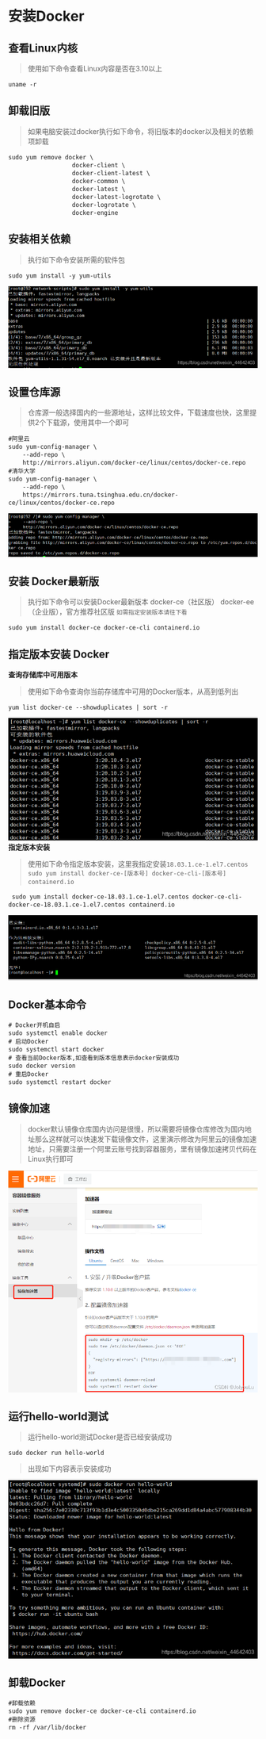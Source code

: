 ﻿# 安装Docker
## 查看Linux内核
> 使用如下命令查看Linux内容是否在3.10以上
~~~shell
uname -r
~~~
## 卸载旧版
>如果电脑安装过docker执行如下命令，将旧版本的docker以及相关的依赖项卸载
~~~shell
sudo yum remove docker \
                  docker-client \
                  docker-client-latest \
                  docker-common \
                  docker-latest \
                  docker-latest-logrotate \
                  docker-logrotate \
                  docker-engine
~~~
## 安装相关依赖
>执行如下命令安装所需的软件包
~~~shell
sudo yum install -y yum-utils
~~~
![在这里插入图片描述](./images/20210502180409238.png)

## 设置仓库源
> 仓库源一般选择国内的一些源地址，这样比较文件，下载速度也快，这里提供2个下载源，使用其中一个即可
~~~shell
#阿里云
sudo yum-config-manager \
    --add-repo \
    http://mirrors.aliyun.com/docker-ce/linux/centos/docker-ce.repo
#清华大学
sudo yum-config-manager \
	--add-repo \
	https://mirrors.tuna.tsinghua.edu.cn/docker-ce/linux/centos/docker-ce.repo
~~~
![在这里插入图片描述](./images/20210502180453746.png)

## 安装 Docker最新版
> 执行如下命令可以安装Docker最新版本 docker-ce（社区版） docker-ee（企业版），官方推荐社区版
> `如需指定安装版本请往下看`
~~~shell
sudo yum install docker-ce docker-ce-cli containerd.io
~~~
## 指定版本安装 Docker
**查询存储库中可用版本**
> 使用如下命令查询你当前存储库中可用的Docker版本，从高到低列出
~~~shell
yum list docker-ce --showduplicates | sort -r
~~~
![在这里插入图片描述](./images/20210301162753784.png)
**指定版本安装**

> 使用如下命令指定版本安装，这里我指定安装`18.03.1.ce-1.el7.centos`
> `sudo yum install docker-ce-[版本号] docker-ce-cli-[版本号] containerd.io`
~~~shell
 sudo yum install docker-ce-18.03.1.ce-1.el7.centos docker-ce-cli-docker-ce-18.03.1.ce-1.el7.centos containerd.io
~~~
![在这里插入图片描述](./images/20210301163158144.png)
## Docker基本命令
~~~shell
# Docker开机自启
sudo systemctl enable docker
# 启动Docker
sudo systemctl start docker
# 查看当前Docker版本,如查看到版本信息表示docker安装成功
sudo docker version
# 重启Docker
sudo systemctl restart docker
~~~

## 镜像加速
> docker默认镜像仓库国内访问是很慢，所以需要将镜像仓库修改为国内地址那么这样就可以快速发下载镜像文件，这里演示修改为阿里云的镜像加速地址，只需要注册一个阿里云账号找到容器服务，里有镜像加速拷贝代码在Linux执行即可



![在这里插入图片描述](./images/69dde99d0a57415098f7ab787b38ed2f.png)



## 运行hello-world测试
> 运行hello-world测试Docker是否已经安装成功
~~~shell
sudo docker run hello-world
~~~
> 出现如下内容表示安装成功


![在这里插入图片描述](./images/20210301170512133.png)

## 卸载Docker
~~~shell
#卸载依赖
sudo yum remove docker-ce docker-ce-cli containerd.io
#删除资源
rm -rf /var/lib/docker
~~~


